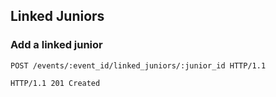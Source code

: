 ## Linked Juniors
### Add a linked junior

```http
POST /events/:event_id/linked_juniors/:junior_id HTTP/1.1
```

```http
HTTP/1.1 201 Created
```
